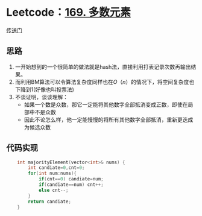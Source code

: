 # Leetcode：[169. 多数元素](https://leetcode-cn.com/problems/majority-element/)

[传送门](https://leetcode-cn.com/problems/majority-element/)

## 思路

1. 一开始想到的一个很简单的做法就是hash法，直接利用打表记录次数再输出结果。
2. 而利用BM算法可以令算法复杂度同样也在$O（n）$的情况下，将空间复杂度也下降到1(好像也叫投票法)
3. 不谈证明，谈谈理解：
   * 如果一个数是众数，那它一定能将其他数字全部抵消变成正数，即使在局部中不是众数
   * 因此不论怎么样，他一定能慢慢的将所有其他数字全部抵消，重新更迭成为候选众数

## 代码实现

```c++
    int majorityElement(vector<int>& nums) {
        int candiate=0,cnt=0;
        for(int num:nums){
            if(cnt==0) candiate=num;
            if(candiate==num) cnt++;
            else cnt--;
        }
        return candiate;
    }
```

